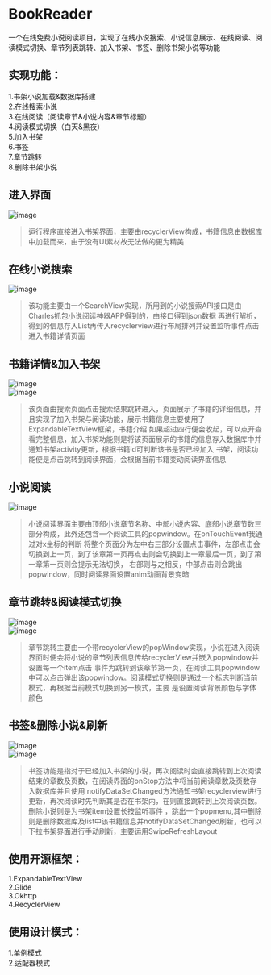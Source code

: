 BookReader
===
一个在线免费小说阅读项目，实现了在线小说搜索、小说信息展示、在线阅读、阅读模式切换、章节列表跳转、加入书架、书签、删除书架小说等功能


实现功能：
---
1.书架小说加载&数据库搭建<br>
2.在线搜索小说<br>
3.在线阅读（阅读章节&小说内容&章节标题）<br>
4.阅读模式切换（白天&黑夜）<br>
5.加入书架<br>
6.书签<br>
7.章节跳转<br>
8.删除书架小说<br>


进入界面
---
![image](https://github.com/PengLeixin/BookReader/blob/master/app/src/main/res/drawable/gif4_1.gif)

>运行程序直接进入书架界面，主要由recyclerView构成，书籍信息由数据库中加载而来，由于没有UI素材故无法做的更为精美

在线小说搜索
---
![image](https://github.com/PengLeixin/BookReader/blob/master/app/src/main/res/drawable/gif4_2.gif)

>该功能主要由一个SearchView实现，所用到的小说搜索API接口是由Charles抓包小说阅读神器APP得到的，由接口得到json数据
再进行解析，得到的信息存入List再传入recyclerview进行布局排列并设置监听事件点击进入书籍详情页面

书籍详情&加入书架
---
![image](https://github.com/PengLeixin/BookReader/blob/master/app/src/main/res/drawable/gif4_3.gif)<br>
![image](https://github.com/PengLeixin/BookReader/blob/master/app/src/main/res/drawable/gif4_4.gif)
>该页面由搜索页面点击搜索结果跳转进入，页面展示了书籍的详细信息，并且实现了加入书架与阅读功能，展示书籍信息主要使用了ExpandableTextView框架，书籍介绍
如果超过四行便会收起，可以点开查看完整信息，加入书架功能则是将该页面展示的书籍的信息存入数据库中并通知书架activity更新，根据书籍id可判断该书是否已经加入
书架，阅读功能便是点击跳转到阅读界面，会根据当前书籍变动阅读界面信息

小说阅读
---
![image](https://github.com/PengLeixin/BookReader/blob/master/app/src/main/res/drawable/gif4_5.gif)
>小说阅读界面主要由顶部小说章节名称、中部小说内容、底部小说章节数三部分构成，此外还包含一个阅读工具的popwindow。在onTouchEvent我通过对x坐标的判断
将整个页面分为左中右三部分设置点击事件，左部点击会切换到上一页，到了该章第一页再点击则会切换到上一章最后一页，到了第一章第一页则会提示无法切换，
右部则与之相反，中部点击则会跳出popwindow，同时阅读界面设置anim动画背景变暗

章节跳转&阅读模式切换
---
![image](https://github.com/PengLeixin/BookReader/blob/master/app/src/main/res/drawable/gif4_6.gif)<br>
![image](https://github.com/PengLeixin/BookReader/blob/master/app/src/main/res/drawable/gif4_7.gif)
>章节跳转主要由一个带recyclerView的popWindow实现，小说在进入阅读界面时便会将小说的章节列表信息传给recyclerView并嵌入popwindow并设置每一个item点击
事件为跳转到该章节第一页，在阅读工具popwindow中可以点击弹出该popwindow。阅读模式切换则是通过一个标志判断当前模式，再根据当前模式切换到另一模式，主要
是设置阅读背景颜色与字体颜色


书签&删除小说&刷新
---
![image](https://github.com/PengLeixin/BookReader/blob/master/app/src/main/res/drawable/gif4_8.gif)<br>
![image](https://github.com/PengLeixin/BookReader/blob/master/app/src/main/res/drawable/gif4_9.gif)
>书签功能是指对于已经加入书架的小说，再次阅读时会直接跳转到上次阅读结束的章数及页数，在阅读界面的onStop方法中将当前阅读章数及页数存入数据库并且使用
notifyDataSetChanged方法通知书架recyclerview进行更新，再次阅读时先判断其是否在书架内，在则直接跳转到上次阅读页数。删除小说则是为书架item设置长按监听事件
，跳出一个popmenu,其中删除则是删除数据库及list中该书籍信息并notifyDataSetChanged刷新，也可以下拉书架界面进行手动刷新，主要运用SwipeRefreshLayout


使用开源框架：
---
1.ExpandableTextView<br>
2.Glide<br>
3.Okhttp<br>
4.RecyclerView<br>

使用设计模式：
---
1.单例模式<br>
2.适配器模式<br>

